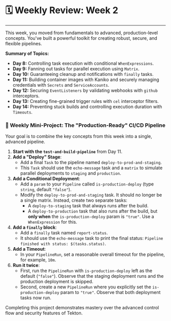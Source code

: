 # 🗓️ Weekly Review: Week 2
---

This week, you moved from fundamentals to advanced, production-level concepts. You've built a powerful toolkit for creating robust, secure, and flexible pipelines.

**Summary of Topics:**
* **Day 8:** Controlling task execution with conditional `WhenExpressions`.
* **Day 9:** Fanning out tasks for parallel execution using `Matrix`.
* **Day 10:** Guaranteeing cleanup and notifications with `finally` tasks.
* **Day 11:** Building container images with Kaniko and securely managing credentials with `Secrets` and `ServiceAccounts`.
* **Day 12:** Securing `EventListeners` by validating webhooks with `github` interceptors.
* **Day 13:** Creating fine-grained trigger rules with `cel` interceptor filters.
* **Day 14:** Preventing stuck builds and controlling execution duration with `Timeouts`.

### 🎉 Weekly Mini-Project: The "Production-Ready" CI/CD Pipeline

Your goal is to combine the key concepts from this week into a single, advanced pipeline.

1.  **Start with the `test-and-build-pipeline`** from Day 11.
2.  **Add a "Deploy" Stage**:
    * Add a final `Task` to the pipeline named `deploy-to-prod-and-staging`.
    * This `Task` should use the `echo-message` task and a `matrix` to simulate parallel deployments to `staging` and `production`.
3.  **Add a Conditional Deployment**:
    * Add a `param` to your `Pipeline` called `is-production-deploy` (type `string`, default `"false"`).
    * Modify the `deploy-to-prod-and-staging` task. It should no longer be a single matrix. Instead, create two separate tasks:
        * A `deploy-to-staging` task that always runs after the build.
        * A `deploy-to-production` task that also runs after the build, but **only when** the `is-production-deploy` param is `"true"`. Use a `WhenExpression` for this.
4.  **Add a `finally` block**:
    * Add a `finally` task named `report-status`.
    * It should use the `echo-message` task to print the final status: `Pipeline finished with status: $(tasks.status)`.
5.  **Add a Timeout**:
    * In your `PipelineRun`, set a reasonable overall timeout for the pipeline, for example, `10m`.
6.  **Run it twice**:
    * First, run the `PipelineRun` with `is-production-deploy` left as the default (`"false"`). Observe that the staging deployment runs and the production deployment is skipped.
    * Second, create a new `PipelineRun` where you explicitly set the `is-production-deploy` param to `"true"`. Observe that both deployment tasks now run.

Completing this project demonstrates mastery over the advanced control flow and security features of Tekton.
